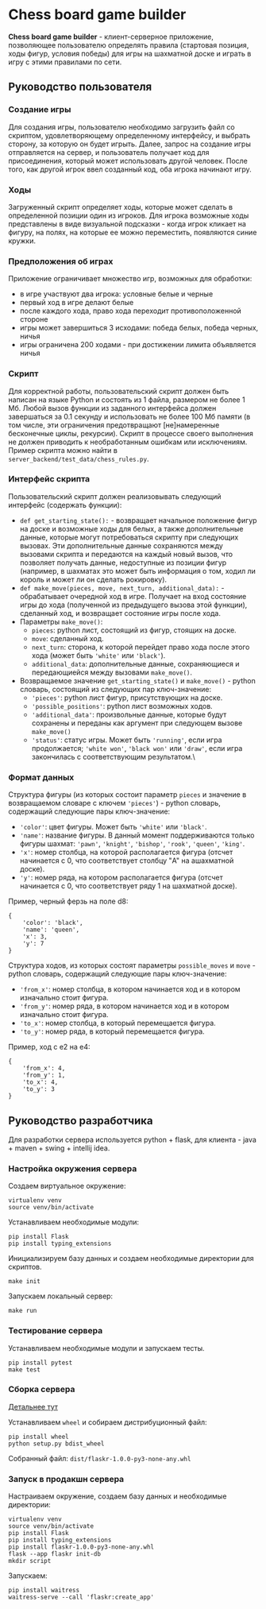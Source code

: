 # Chess board game builder
**Chess board game builder** - клиент-серверное приложение, позволяющее пользователю определять правила (стартовая позиция, ходы фигур, условия победы) для игры на шахматной доске и играть в игру с этими правилами по сети.

## Руководство пользователя
### Создание игры
Для создания игры, пользователю необходимо загрузить файл со скриптом, удовлетворяющему определенному интерфейсу, и выбрать сторону, за которую он будет игрыть. Далее, запрос на создание игры отправляется на сервер, и пользователь получает код для присоединения, который может использовать другой человек. После того, как другой игрок ввел созданный код, оба игрока начинают игру.

### Ходы
Загруженный скрипт определяет ходы, которые может сделать в определенной позиции один из игроков. Для игрока возможные ходы представлены в виде визуальной подсказки - когда игрок кликает на фигуру, на полях, на которые ее можно переместить, появляются синие кружки.

### Предположения об играх
Приложение ограничивает множество игр, возможных для обработки:
- в игре участвуют два игрока: условные белые и черные
- первый ход в игре делают белые
- после каждого хода, право хода переходит противоположенной стороне
- игры может завершиться 3 исходами: победа белых, победа черных, ничья
- игры ограничена 200 ходами - при достижении лимита объявляется ничья

### Скрипт
Для корректной работы, пользовательский скрипт должен быть написан на языке Python и состоять из 1 файла, размером не более 1 Мб. Любой вызов функции из заданного интерфейса должен завершаться за 0.1 секунду и использовать не более 100 Мб памяти (в том числе, эти ограничения предотвращают \[не\]намеренные бесконечные циклы, рекурсии). Скрипт в процессе своего выполнения не должен приводить к необработанным ошибкам или исключениям. Пример скрипта можно найти в `server_backend/test_data/chess_rules.py`.

### Интерфейс скрипта
Пользовательский скрипт должен реализовывать следующий интерфейс (содержать функции):
- `def get_starting_state():` - возвращает начальное положение фигур на доске и возможные ходы для белых, а также дополнительные данные, которые могут потребоваться скрипту при следующих вызовах. Эти дополнительные данные сохраняются между вызовами скрипта и передаются на каждый новый вызов, что позволяет получать данные, недоступные из позиции фигур (например, в шахматах это может быть информация о том, ходил ли король и может ли он сделать рокировку).
- `def make_move(pieces, move, next_turn, additional_data):` - обрабатывает очередной ход в игре. Получает на вход состояние игры до хода (полученной из предыдущего вызова этой функции), сделанный ход, и возвращает состояние игры после хода.
- Параметры `make_move()`:
    - `pieces`: python лист, состоящий из фигур, стоящих на доске.
    - `move`: сделанный ход.
    - `next_turn`: сторона, к которой перейдет право хода после этого хода (может быть `'white'` или `'black'`).
    - `additional_data`: дополнительные данные, сохраняющиеся и передающиейся между вызовами `make_move()`.
- Возвращаемое значение `get_starting_state()` и `make_move()` - python словарь, состоящий из следующих пар ключ-значение:
    - `'pieces'`: python лист фигур, присутствующих на доске.
    - `'possible_positions'`: python лист возможных ходов.
    - `'additional_data'`: произвольные данные, которые будут сохранены и переданы как аргумент при следующем вызове `make_move()`
    - `'status'`: статус игры. Может быть `'running'`, если игра продолжается; `'white won'`, `'black won'` или `'draw'`, если игра закончилась с соответствующим результатом.\

### Формат данных
Структура фигуры (из которых состоит параметр `pieces` и значение в возвращаемом словаре с ключем `'pieces'`) - python словарь, содержащий следующие пары ключ-значение:
- `'color'`: цвет фигуры. Может быть `'white'` или `'black'`.
- `'name'`: название фигуры. В данный момент поддерживаются только фигуры шахмат: `'pawn'`, `'knight'`, `'bishop'`, `'rook'`, `'queen'`, `'king'`.
- `'x'`: номер столбца, на которой располагается фигура (отсчет начинается с 0, что соответствует столбцу "A" на ашахматной доске).
- `'y'`: номер ряда, на котором располагается фигура (отсчет начинается с 0, что соответствует ряду 1 на шахматной доске).

Пример, черный ферзь на поле d8:
```
{
    'color': 'black',
    'name': 'queen',
    'x': 3,
    'y': 7
}
```

Структура ходов, из которых состоят параметры `possible_moves` и `move` - python словарь, содержащий следующие пары ключ-значение:
- `'from_x'`: номер столбца, в котором начинается ход и в котором изначально стоит фигура.
- `'from_y'`: номер ряда, в котором начинается ход и в котором изначально стоит фигура.
- `'to_x'`: номер столбца, в который перемещается фигура.
- `'to_y'`: номер ряда, в который перемещается фигура.

Пример, ход с e2 на e4:
```
{
    'from_x': 4,
    'from_y': 1,
    'to_x': 4,
    'to_y': 3
}
```

## Руководство разработчика
Для разработки сервера используется python + flask, для клиента - java + maven + swing + intellij idea.

### Настройка окружения сервера
Создаем виртуальное окружение:
```
virtualenv venv
source venv/bin/activate
```

Устанавливаем необходимые модули:
```
pip install Flask
pip install typing_extensions
```

Инициализируем базу данных и создаем необходимые директории для скриптов.
```
make init
```

Запускаем локальный сервер:
```
make run
```

### Тестирование сервера
Устанавливаем необходимые модули и запускаем тесты.
```
pip install pytest
make test
```

### Сборка сервера
[Детальнее тут](https://flask.palletsprojects.com/en/2.2.x/tutorial/deploy/)

Устанавливаем `wheel` и собираем дистрибуционный файл:
```
pip install wheel
python setup.py bdist_wheel
```

Собранный файл: `dist/flaskr-1.0.0-py3-none-any.whl`

### Запуск в продакшн сервера
Настраиваем окружение, создаем базу данных и необходимые директории:
```
virtualenv venv
source venv/bin/activate
pip install Flask
pip install typing_extensions
pip install flaskr-1.0.0-py3-none-any.whl
flask --app flaskr init-db
mkdir script
```

Запускаем:
```
pip install waitress
waitress-serve --call 'flaskr:create_app'
```
